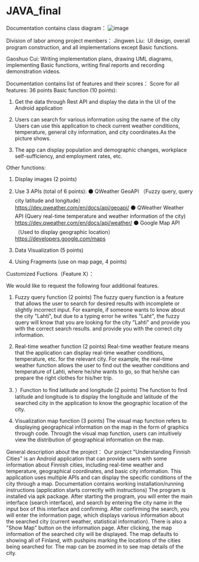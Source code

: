 # JAVA_final
Documentation contains class diagram：
![image](https://github.com/SJHWR/JAVA_final/assets/161080112/b819d957-c47f-489d-ba7e-fd27a56b3f90)

Division of labor among project members：
Jingwen Liu: 
UI design, overall program construction, and all implementations except Basic functions.

Gaoshuo Cui:
Writing implementation plans, drawing UML diagrams, implementing Basic functions, writing final reports and recording demonstration videos.

Documentation contains list of features and their scores：
Score for all features: 36 points
Basic function (10 points):

1) Get the data through Rest API and display the data in the UI of the Android application
2) Users can search for various information using the name of the city
Users can use this application to check current weather conditions, temperature, general city information, and city coordinates.As the picture shows.

3) The app can display population and demographic changes, workplace self-sufficiency, and employment rates, etc.

Other functions:

1) Display images (2 points)

2) Use 3 APIs (total of 6 points):
⚫ QWeather GeoAPI （Fuzzy query, query city latitude and longitude）
https://dev.qweather.com/en/docs/api/geoapi/
⚫ QWeather Weather API (Query real-time temperature and weather 
information of the city)
https://dev.qweather.com/en/docs/api/weather/
⚫ Google Map API （Used to display geographic location）
https://developers.google.com/maps

3) Data Visualization (5 points)

4) Using Fragments (use on map page, 4 points)

Customized Fuctions（Feature X）：

We would like to request the following four additional features.

1) Fuzzy query function (2 points)
The fuzzy query function is a feature that allows the user to search for desired results with incomplete or slightly incorrect input. For example, if someone wants to know about the city "Lahti", but due to a typing error he writes "Laht", the fuzzy query will know that you are looking for the city "Lahti" and provide you with the correct search results. and provide you with the correct city information.


2) Real-time weather function (2 points)
Real-time weather feature means that the application can display real-time weather conditions, temperature, etc. for the relevant city. For example, the real-time weather function allows the user to find out the weather conditions and temperature of Lahti, where he/she wants to go, so that he/she can prepare the right clothes for his/her trip.


1) ）Function to find latitude and longitude (2 points)
The function to find latitude and longitude is to display the longitude and latitude of the searched city in the application to know the geographic location of the city.


4) Visualization map function (3 points)
The visual map function refers to displaying geographical information on the map in the form of graphics through code. Through the visual map function, users can intuitively view the distribution of geographical information on the map.

General description about the project：
Our project "Understanding Finnish Cities" is an Android application that can provide users with some information about Finnish cities, including real-time weather and temperature, geographical coordinates, and basic city information. This application uses multiple APIs and can display the specific conditions of the city through a map.
Documentation contains working installation/running instructions (application starts correctly with instructions)
The program is installed via apk package.
After starting the program, you will enter the main interface (search interface), and search by entering the city name in the input box of this interface and confirming.
After confirming the search, you will enter the information page, which displays various information about the searched city (current weather, statistical information).
There is also a "Show Map" button on the information page. After clicking, the map information of the searched city will be displayed. The map defaults to showing all of Finland, with pushpins marking the locations of the cities being searched for. The map can be zoomed in to see map details of the city.
